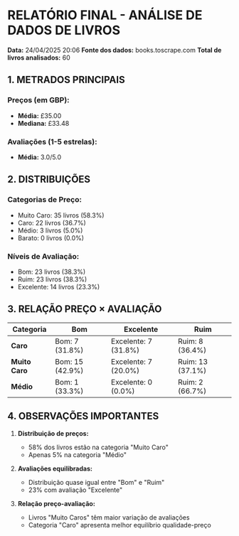
# RELATÓRIO FINAL - ANÁLISE DE DADOS DE LIVROS

**Data:** 24/04/2025 20:06
**Fonte dos dados:** books.toscrape.com
**Total de livros analisados:** 60

## 1. METRADOS PRINCIPAIS

### Preços (em GBP):
- **Média:** £35.00
- **Mediana:** £33.48

### Avaliações (1-5 estrelas):
- **Média:** 3.0/5.0

## 2. DISTRIBUIÇÕES

### Categorias de Preço:
- Muito Caro: 35 livros (58.3%)
- Caro: 22 livros (36.7%)
- Médio: 3 livros (5.0%)
- Barato: 0 livros (0.0%)

### Níveis de Avaliação:
- Bom: 23 livros (38.3%)
- Ruim: 23 livros (38.3%)
- Excelente: 14 livros (23.3%)

## 3. RELAÇÃO PREÇO × AVALIAÇÃO

| Categoria | Bom | Excelente | Ruim |
|-----------|-----|-----------|------|
| **Caro** | Bom: 7 (31.8%) | Excelente: 7 (31.8%) | Ruim: 8 (36.4%) |
| **Muito Caro** | Bom: 15 (42.9%) | Excelente: 7 (20.0%) | Ruim: 13 (37.1%) |
| **Médio** | Bom: 1 (33.3%) | Excelente: 0 (0.0%) | Ruim: 2 (66.7%) |

## 4. OBSERVAÇÕES IMPORTANTES

1. **Distribuição de preços:** 
   - 58% dos livros estão na categoria "Muito Caro"
   - Apenas 5% na categoria "Médio"

2. **Avaliações equilibradas:**
   - Distribuição quase igual entre "Bom" e "Ruim"
   - 23% com avaliação "Excelente"

3. **Relação preço-avaliação:**
   - Livros "Muito Caros" têm maior variação de avaliações
   - Categoria "Caro" apresenta melhor equilíbrio qualidade-preço
